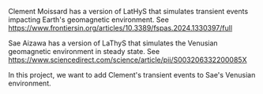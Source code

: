 Clement Moissard has a version of LatHyS that simulates transient events impacting Earth's geomagnetic environment. See https://www.frontiersin.org/articles/10.3389/fspas.2024.1330397/full

Sae Aizawa has a version of LaThyS that simulates the Venusian geomagnetic environment in steady state. See https://www.sciencedirect.com/science/article/pii/S003206332200085X

In this project, we want to add Clement's transient events to Sae's Venusian environment.

